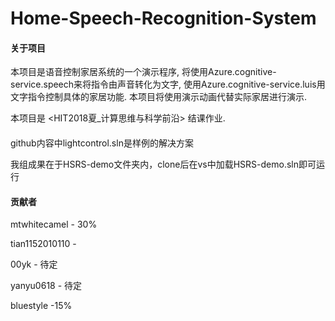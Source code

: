 # Home-Speech-Recognition-System

#### 关于项目

本项目是语音控制家居系统的一个演示程序, 将使用Azure.cognitive-service.speech来将指令由声音转化为文字, 使用Azure.cognitive-service.luis用文字指令控制具体的家居功能. 本项目将使用演示动画代替实际家居进行演示.

本项目是 <HIT2018夏_计算思维与科学前沿> 结课作业.

####

github内容中lightcontrol.sln是样例的解决方案

我组成果在于HSRS-demo文件夹内，clone后在vs中加载HSRS-demo.sln即可运行

#### 贡献者

mtwhitecamel		-	30%

tian1152010110	-	

00yk			-	待定

yanyu0618		-	待定

bluestyle  -15%	
